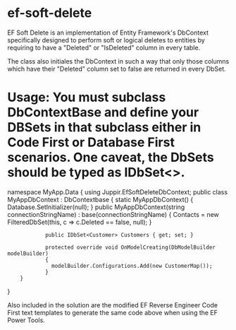 ef-soft-delete
==============
EF Soft Delete is an implementation of Entity Framework's DbContext specifically designed to perform  soft or logical deletes to entities by requiring to have a "Deleted" or "IsDeleted" column in every table.

The class also initiales the DbContext in such a way that only those columns which have their "Deleted" column set to false are returned in every DbSet.

Usage:
You must subclass DbContextBase and define your DBSets in that subclass either in Code First or Database First scenarios.
One caveat, the DbSets should be typed as IDbSet<>.
=================
namespace MyApp.Data
{
        using Juppir.EfSoftDeleteDbContext;
        public class MyAppDbContext : DbContextbase
        {
                static MyAppDbContext()
                {
                    Database.SetInitializer<DbContextBase>(null);
                }
                public MyAppDbContext(string connectionStringName)
                    : base(connectionStringName)
                {
                    Contacts = new FilteredDbSet<Contact>(this, c => c.Deleted == false, null);
                }
                
                public IDbSet<Customer> Customers { get; set; }
                
                protected override void OnModelCreating(DbModelBuilder modelBuilder)
                {
                  modelBuilder.Configurations.Add(new CustomerMap());
                }
        }
}

Also included in the solution are the modified EF Reverse Engineer Code First text templates to generate the same code above when using the EF Power Tools.
